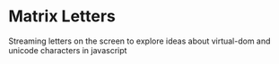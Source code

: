 # Matrix Letters
Streaming letters on the screen to explore ideas about virtual-dom and unicode characters in javascript